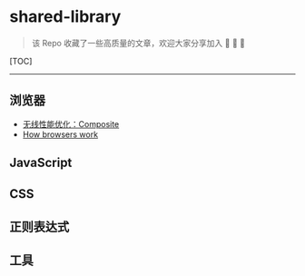# shared-library

> 该 Repo 收藏了一些高质量的文章，欢迎大家分享加入 :tada: :tada: :tada:

[TOC]

---

## 浏览器

- [无线性能优化：Composite](http://taobaofed.org/blog/2016/04/25/performance-composite/)
- [How browsers work](http://taligarsiel.com/Projects/howbrowserswork1.htm)

## JavaScript

## CSS

## 正则表达式

## 工具
